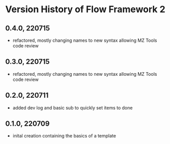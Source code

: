 # Version History of Flow Framework 2
## 0.4.0, 220715
* refactored, mostly changing names to new syntax allowing MZ Tools code review
## 0.3.0, 220715
* refactored, mostly changing names to new syntax allowing MZ Tools code review
## 0.2.0, 220711
* added dev log and basic sub to quickly set items to done
## 0.1.0, 220709
* inital creation containing the basics of a template